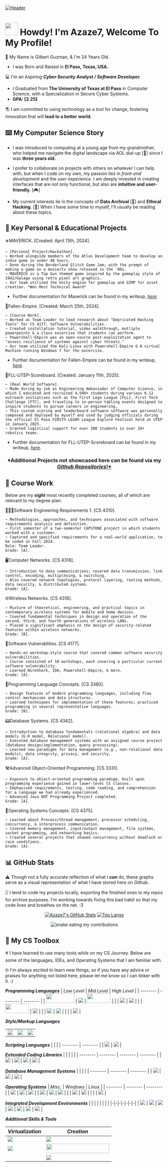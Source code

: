 [![Header](Guzman_header.gif "Header")](https://azaze7.github.io)

<img src="https://raw.githubusercontent.com/Azaze7/Azaze7/main/Guzman_thumbsup.gif" height="40px"> Howdy! I'm Azaze7, Welcome To My Profile!
===============

📍 My Name is Gilbert Guzman, & I'm 24 Years Old.
* I was Born and Raised in **El Paso, Texas, USA.**

💻 I'm an Aspiring ***Cyber Security Analyst / Software Developer.***
* I Graduated from **The University of Texas at El Paso** in Computer Science, with a Specialization in Secure Cyber Systems.
* **GPA: [3.25]**

🌎 I am committed to using technology as a tool for change, fostering innovation that will **lead to a better world.**

## ⌨️ My Computer Science Story

* I was introduced to computing at a young age from my grandmother, who helped me navigate the digital landscape via AOL dial-up [📎] since I was **three years old.**

* I prefer to collaborate on projects with others on whatever I can help with, but when I code on my own, my passion lies in *front-end development* and the *user experience.* I am deeply invested in creating interfaces that are not only functional, but also are **intuitive and user-friendly.** [🎮] 

* My current interests lie in the concepts of **Data Archival** [💾] and **Ethical Hacking.** [🔐] When I have some time to myself, I'll usually be reading about these topics.

## 📼 Key Personal & Educational Projects

✈️MAVERICK. [Created: April 13th, 2024].

    ~ [Personal Project/Hackathon].
    ~ Worked alongside members of the Atlas Development team to develop an indie game in under 48 hours.
    ~ Done during the Borderland Glitch Game Jam; with the prompt of making a game on a movie/tv show released in the '80s.
    ~ MAVERICK is a Top Gun themed game inspired by the gameplay style of 1942/Galaga using retro pixel art graphics.
    ~ Our team utilized the Unity engine for gameplay and GIMP for asset creation. *Won Most Technical Award*
* Further documentation for Maverick can be found in my writeup, [*here*](https://github.com/Azaze7/MAVERICK "Maverick's Github Repo").


👾Fallen-Empire. [Created: March 25th, 2024].

    ~ [Course Work].
    ~ Worked as Team Leader to lead research about "Depricated Hacking Tools" for CS 4177, Software Vulnerabilities.
    ~ Created installation tutorial, video walkthrough, mutliple powerpoints & a class excercise that students can perform.
    ~ Powershell-Empire was an open-source post-exploitation agent to "assess resilience of systems against cyber threats."
    ~ Our team utilized the Kali-Linux with Powershell-Empire & A virtual Machine running Windows 7 for the excercise.
* Further documentation for Fallen-Empire can be found in my writeup, [*here*](https://github.com/Azaze7/Fallen-Empire "Fallen-Empire's Github Repo").


📝FLL-UTEP-Scoreboard. [Created: January 11th, 2025].

    ~ [Real World Software].
    ~ Made during my job as Engineering Ambassador of Computer Science, in which I educated and recruited 4,500+ students during various K-12 outreach initiatives such as the First Lego League [FLL], First Tech Challenge [FTC], and traveling to in-person tabling events designed to inspire students to pursue careers in engineering.
    ~ This custom scoring and leaderboard software software was personally composed and deployed by myself and used by judging officials during the official El Paso FIRST® LEGO® League Explore Festival held at UTEP in January 2025. 
    ~ Granted logistical support for over 300 students in over 20+ robotics teams.
* Further documentation for FLL-UTEP-Scoreboard can be found in my writeup, [*here*](https://github.com/Azaze7/Work-Ambassador-FLL-UTEP-Scoreboard "FLL-UTEP-Scoreboards's Github Repo").

<div align="center">

### *Additional Projects not showcased here can be found via my [*Github Repositories*!*](https://github.com/Azaze7?tab=repositories)

</div>


## 💽 Course Work

Below are my ***eight*** most recently completed courses, all of which are relevant to my degree plan:

🧑🏽‍💻Software Engineering Requirements 1. [CS 4310].

    ~ Methodologies, approaches, and techniques associated with software requirements analysis and definition.
    ~ First semester of a two-semester CAPSTONE project in which students worked with a customer.
    ~ Captured and specified requirements for a real-world application, to be coded in Fall 2024.
    Role: Team Leader.
    Grade: [A].
    
🖥️Computer Networks. [CS 4316].

    ~ Introduction to data communications; covered data transmission, link control, encoding, multiplexing, & switching. 
    ~ Also covered network topologies, protocol layering, routing methods, data security, & distributed systems.
    Grade: [A].
    
🌐Wireless Networks. [CS 4318].
    
    ~ Mixture of theoretical, engineering, and practical topics in contemporary wireless systems for mobile and home devices.
    ~ Covered fundamental techniques in design and operation of the second, third, and fourth generations of wireless LANs. 
    ~ Placed a significant emphasis on the design of security-related features within wireless networks.
    Grade: [B].
    
👾Software Vulnerablities. [CS 4177].

    ~ Hands-on workshop-style course that covered common software security vulnerabilities.
    ~ Course consisted of 10 workshops, each covering a particular current software vulnerability.
    ~ Learned WireShark, IDA, Powershell-Empire, & more.
    Grade: [A].
    
📓Programming Language Concepts. [CS 3360].

    ~ Design features of modern programming languages, including flow control mechanisms and data structures.
    ~ Learned techniques for implementation of these features; practiced programming in several representative languages.
    Grade: [B].
    
📟Database Systems. [CS 4342].

    ~ Introduction to database fundamentals (relational algebra) and data models (E-R model, Relational model).
    ~ Executed database management systems with an assigned course project (database design/implementation, query processing). 
    ~ Learned new paradigms for data management (e.g., non-relational data models), data integrity, privacy, and security.
    Grade: [A].
    
🛠️Advanced Object-Oriented Programming. [CS 3331].

    ~ Exposure to object-oriented programming paradigm, built upon programming experience gained in lower-level CS classes.
    ~ Emphasised requirements, testing, code reading, and comprehension for a language we had already experienced.
    ~ Advanced Java OOT Programming Project completed.
    Grade: [A].
    
📱Operating Systems Concepts. [CS 4375].

    ~ Learned about Process/thread management, processor scheduling, concurrency, & interprocess communication. 
    ~ Covered memory management, input/output management, file systems, socket programming, and networking basics.
    ~ Created several projects that showed concurrency without deadlock or race conditions.
    Grade: [A].

## 📊 GitHub Stats
⚠️ Though not a fully accurate reflection of what I ***can*** do, these graphs serve as a visual representation of what I have stored here on Github.

🗄️ I tend to code my projects locally, exporting the finished ones to my repos for archive purposes. I'm working towards fixing this bad habit so that my code lives and breathes on the net. :3

<p align="center">
    <a href="https://github.com/Azaze7/Azaze7#gh-dark-mode-only"><img alt="Azaze7's GitHub Stats" src="https://github-readme-stats.vercel.app/api?username=Azaze7&show_icons=true&theme=dark#gh-dark-mode-only"></a>
    <a href="https://github.com/Azaze7/Azaze7#gh-dark-mode-only"><img alt="Top Langs" src="https://github-readme-stats.vercel.app/api/top-langs/?username=Azaze7&layout=compact&langs_count=8&theme=dark#gh-dark-mode-only"></a>
</p>

<div align="center">
  <img alt="snake eating my contributions" src="https://raw.githubusercontent.com/Azaze7/Azaze7/output/github-contribution-grid-snake-dark.svg" />
</div>

## 🧰 My CS Toolbox
🖲️ I have learned to use many tools while on my CS Journey. Below are some of the languages, IDEs, and Operating Systems that I am familiar with.

🤓 I'm always excited to learn new things, so if you have any advice or praises for anything not listed here, please let me know so I can tinker with it. :)

***Programming Languages***
| *Low Level* | *Mid Level* | *High Level* |
| -------- | -------- | -------- |
| <img src="https://raw.githubusercontent.com/Azaze7/Azaze7/main/Guzman_Additional_Banner2.png" width="90" height="30"> | <img src="https://img.shields.io/badge/C-00599C?style=for-the-badge&logo=c&logoColor=white" /> | <img src="https://raw.githubusercontent.com/Azaze7/Azaze7/main/Guzman_Additional_Banner3.png" width="75" height="30"> |
| | <img src="https://img.shields.io/badge/C%2B%2B-00599C?style=for-the-badge&logo=c%2B%2B&logoColor=white" /> | <img src="https://img.shields.io/badge/Python-14354C?style=for-the-badge&logo=python&logoColor=white" /> |
| | <img src="https://raw.githubusercontent.com/Azaze7/Azaze7/main/Guzman_Additional_Banner.png" width="75" height="30"> | <img src="https://img.shields.io/badge/JavaScript-F7DF1E?style=for-the-badge&logo=JavaScript&logoColor=white" /> |
| | <img src="https://img.shields.io/badge/Java-ED8B00?style=for-the-badge&logo=openjdk&logoColor=white" /> | <img src="https://img.shields.io/badge/Ruby-CC342D?style=for-the-badge&logo=ruby&logoColor=white" />  |
| | | <img src="https://img.shields.io/badge/Scala-DC322F?style=for-the-badge&logo=scala&logoColor=white" /> |

***Style/Markup Languages*** 

| | | |
| -------- | -------- | -------- |
| <img src="https://img.shields.io/badge/Markdown-000000?style=for-the-badge&logo=markdown&logoColor=white" /> | <img src="https://img.shields.io/badge/CSS3-1572B6?style=for-the-badge&logo=css3&logoColor=white" /> | <img src="https://img.shields.io/badge/HTML5-E34F26?style=for-the-badge&logo=html5&logoColor=white" /> |

***Scripting Languages***
| | |
| -------- | -------- |
| <img src="https://img.shields.io/badge/Shell_Script-121011?style=for-the-badge&logo=gnu-bash&logoColor=white" /> | <img src="https://img.shields.io/badge/Powershell-2CA5E0?style=for-the-badge&logo=powershell&logoColor=white" /> |

***Extended Coding Libraries*** 
| | | | |
| -------- | -------- | -------- | -------- |
| <img src="https://img.shields.io/badge/Svelte-4A4A55?style=for-the-badge&logo=svelte&logoColor=FF3E00" /> | <img src="https://img.shields.io/badge/React-20232A?style=for-the-badge&logo=react&logoColor=61DAFB" /> | <img src="https://img.shields.io/badge/typescript-%23007ACC.svg?style=for-the-badge&logo=typescript&logoColor=white" /> | <img src="https://img.shields.io/badge/angular-%23DD0031.svg?style=for-the-badge&logo=angular&logoColor=white" /> |

***Database Management Systems*** 
| | | |
| -------- | -------- | -------- |
| <img src="https://img.shields.io/badge/MySQL-00000F?style=for-the-badge&logo=mysql&logoColor=white" /> | <img src="https://img.shields.io/badge/Neo4j-018bff?style=for-the-badge&logo=neo4j&logoColor=white" /> | <img src="https://img.shields.io/badge/Microsoft_SQL_Server-CC2927?style=for-the-badge&logo=microsoft-sql-server&logoColor=white" /> |

***Operating Systems***
| *Misc.* | *Windows* | *Linux* |
| -------- | -------- | -------- |
| <img src="https://img.shields.io/badge/Android-3DDC84?style=for-the-badge&logo=android&logoColor=white" /> | <img src="https://img.shields.io/badge/Windows_XP-003399?style=for-the-badge&logo=windows-xp&logoColor=white" /> | <img src="https://img.shields.io/badge/Kali_Linux-557C94?style=for-the-badge&logo=kali-linux&logoColor=white" /> |
| <img src="https://img.shields.io/badge/Raspberry%20Pi-A22846?style=for-the-badge&logo=Raspberry%20Pi&logoColor=white" /> | <img src="https://img.shields.io/badge/Windows-0078D6?style=for-the-badge&logo=windows&logoColor=white" /> | <img src="https://img.shields.io/badge/Arch_Linux-1793D1?style=for-the-badge&logo=arch-linux&logoColor=white" /> |
| | <img src="https://img.shields.io/badge/WSL-0a97f5?style=for-the-badge&logo=linux&logoColor=white" /> | <img src="https://img.shields.io/badge/Linux-FCC624?style=for-the-badge&logo=linux&logoColor=black" /> |
| | | <img src="https://img.shields.io/badge/Ubuntu-E95420?style=for-the-badge&logo=ubuntu&logoColor=white" /> |

***Integrated Development Environments***
| | | | | | | |
|-|-|-|-|-|-|-|
| <img src="https://img.shields.io/badge/IntelliJIDEA-000000.svg?style=for-the-badge&logo=intellij-idea&logoColor=white" /> | <img src="https://img.shields.io/badge/Spyder-838485?style=for-the-badge&logo=spyder%20ide&logoColor=maroon" /> | <img src="https://img.shields.io/badge/Emacs-%237F5AB6.svg?&style=for-the-badge&logo=gnu-emacs&logoColor=white" /> | <img src="https://img.shields.io/badge/Visual_Studio_Code-0078D4?style=for-the-badge&logo=visual%20studio%20code&logoColor=white" /> | <img src="https://img.shields.io/badge/Anaconda-%2344A833.svg?style=for-the-badge&logo=anaconda&logoColor=white" /> | <img src="https://img.shields.io/badge/Notepad++-90E59A.svg?style=for-the-badge&logo=notepad%2b%2b&logoColor=black" /> | <img src="https://img.shields.io/badge/jupyter-%23FA0F00.svg?style=for-the-badge&logo=jupyter&logoColor=white" /> |

***Additional Skills & Tools***

| *Virtualization* | *Creation* |
| -------- | -------- |
| <img src ="https://img.shields.io/badge/Unity-100000?style=for-the-badge&logo=unity&logoColor=white" /> | <img src="https://img.shields.io/badge/gimp-5C5543?style=for-the-badge&logo=gimp&logoColor=white" /> |
| <img src="https://img.shields.io/badge/docker-%230db7ed.svg?style=for-the-badge&logo=docker&logoColor=white" /> | <img src="https://raw.githubusercontent.com/Azaze7/Azaze7/main/Guzman_Additional_Banner4.png" width="200" height="30">|
| | <img src="https://img.shields.io/badge/Adobe%20Creative%20Cloud-DA1F26?style=for-the-badge&logo=Adobe%20Creative%20Cloud&logoColor=white" /> |
